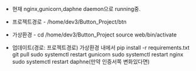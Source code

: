 - 현재 nginx,gunicorn,daphne daemon으로 running중.

- 프로젝트경로 - /home/dev3/Button_Project/btn
- 가상환경 - cd /home/dev3/Button_Project  source web/bin/activate

- 업데이트(경로: 프로젝트경로)
가상환경 내에서
pip install -r requirements.txt
git pull
sudo systemctl restart gunicorn
sudo systemctl restart nginx
sudo systemctl restart daphne(만약 인증서쪽 변화있다면)

